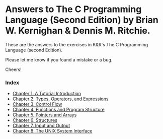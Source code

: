 # Answers to The C Programming Language (Second Edition) by Brian W. Kernighan & Dennis M. Ritchie.

These are the answers to the exercises in K&R's The C Programming Language
(second Edition).

Please let me know if you found a mistake or a bug. 

Cheers!

### Index

- [Chapter 1. A Tutorial Introduction](chapter01/)
- [Chapter 2. Types, Operators, and Expressions](chapter02)
- [Chapter 3. Control Flow](chapter03)
- [Chapter 4. Functions and Program Structure](chapter04)
- [Chapter 5. Pointers and Arrays](chapter05)
- [Chapter 6. Structures](chapter06)
- [Chapter 7. Input and Output](chapter07)
- [Chapter 8. The UNIX System Interface](chapter08)
